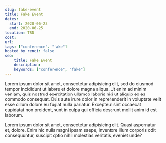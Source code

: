 ```yaml
---
slug: fake-event
title: Fake Event
dates:
  start: 2020-06-23
  end: 2020-06-25
location: TBD
cost: 
url: 
tags: ["conference", "fake"]
hosted_by_renci: false
seo:
    title: Fake Event
    description: 
    keywords: ["conference", "fake"]
---
```

Lorem ipsum dolor sit amet, consectetur adipisicing elit, sed do eiusmod
tempor incididunt ut labore et dolore magna aliqua. Ut enim ad minim veniam,
quis nostrud exercitation ullamco laboris nisi ut aliquip ex ea commodo
consequat. Duis aute irure dolor in reprehenderit in voluptate velit esse
cillum dolore eu fugiat nulla pariatur. Excepteur sint occaecat cupidatat non
proident, sunt in culpa qui officia deserunt mollit anim id est laborum.

Lorem ipsum dolor sit amet, consectetur adipisicing elit. Quasi aspernatur et, dolore. Enim hic nulla magni ipsam saepe, inventore illum corporis odit consequuntur, suscipit optio nihil molestias veritatis, eveniet unde?
